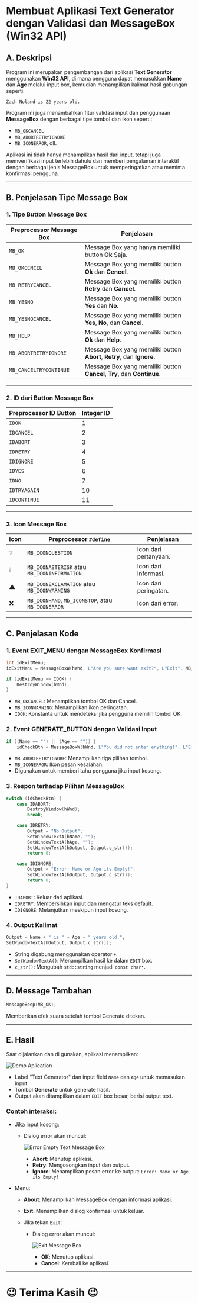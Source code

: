 # Membuat Aplikasi Text Generator dengan Validasi dan MessageBox (Win32 API)

## A. Deskripsi

Program ini merupakan pengembangan dari aplikasi **Text Generator** menggunakan **Win32 API**, di mana pengguna dapat memasukkan **Name** dan **Age** melalui input box, kemudian menampilkan kalimat hasil gabungan seperti:

```
Zach Noland is 22 years old.
```

Program ini juga menambahkan fitur validasi input dan penggunaan **MessageBox** dengan berbagai tipe tombol dan ikon seperti:

* `MB_OKCANCEL`
* `MB_ABORTRETRYIGNORE`
* `MB_ICONERROR`, dll.

Aplikasi ini tidak hanya menampilkan hasil dari input, tetapi juga memverifikasi input terlebih dahulu dan memberi pengalaman interaktif dengan berbagai jenis MessageBox untuk memperingatkan atau meminta konfirmasi pengguna.

---

## B. Penjelasan Tipe Message Box 

### 1. Tipe Button Message Box

| Preprocessor Message Box | Penjelasan                                                               |
| ------------------------ | ------------------------------------------------------------------------ |
| ``MB_OK``                | Message Box yang hanya memiliki button **Ok** Saja.                      |  
| ``MB_OKCENCEL``          | Message Box yang memiliki button **Ok** dan **Cencel**.                  |
| ``MB_RETRYCANCEL``       | Message Box yang memiliki button **Retry** dan **Cancel**.               | 
| ``MB_YESNO``             | Message Box yang memiliki button **Yes** dan **No**.                     |
| ``MB_YESNOCANCEL``       | Message Box yang memiliki button **Yes**, **No**, dan **Cancel**.        |
| ``MB_HELP``              | Message Box yang memiliki button **Ok** dan **Help**.                    |
| ``MB_ABORTRETRYIGNORE``  | Message Box yang memiliki button **Abort**, **Retry**, dan **Ignore**.   |    
| ``MB_CANCELTRYCONTINUE`` | Message Box yang memiliki button **Cancel**, **Try**, dan **Continue**.  |                    

---

### 2. ID dari Button Message Box

| Preprocessor ID Button 	| Integer ID |
| -----------------------	| -------- |
| ``IDOK``					| 1			 |
| ``IDCANCEL``				| 2			 |
| ``IDABORT``				| 3			 |
| ``IDRETRY``				| 4			 |
| ``IDIGNORE``				| 5			 |
| ``IDYES``					| 6			 |
| ``IDNO``					| 7			 |
| ``IDTRYAGAIN``			| 10		 |
| ``IDCONTINUE``			| 11		 |

---

### 3. Icon Message Box

| Icon| Preprocessor ``#define``      				   			| Penjelasan                |
| --- | ------------------------------------------------------- | ------------------------  |
| ❔ | ``MB_ICONQUESTION``                              			| Icon dari pertanyaan.     | 
| ❕ |  ``MB_ICONASTERISK`` atau ``MB_ICONINFORMATION`` 			| Icon dari Informasi.      |
| ⚠ | ``MB_ICONEXCLAMATION`` atau ``MB_ICONWARNING`` 		    | Icon dari peringatan.	    |
| ❌ | ``MB_ICONHAND``, ``Mb_ICONSTOP``, atau ``MB_ICONERROR``	| Icon dari error.  		|

---

## C. Penjelasan Kode

### 1. Event EXIT\_MENU dengan MessageBox Konfirmasi

```cpp
int idExitMenu;
idExitMenu = MessageBoxW(hWnd, L"Are you sure want exit?", L"Exit", MB_OKCANCEL | MB_ICONWARNING);

if (idExitMenu == IDOK) {
    DestroyWindow(hWnd);
}
```

* `MB_OKCANCEL`: Menampilkan tombol OK dan Cancel.
* `MB_ICONWARNING`: Menampilkan ikon peringatan.
* `IDOK`: Konstanta untuk mendeteksi jika pengguna memilih tombol OK.

### 2. Event GENERATE\_BUTTON dengan Validasi Input

```cpp
if ((Name == "") || (Age == "")) {
    idCheckBtn = MessageBoxW(hWnd, L"You did not enter enything!", L"Error", MB_ABORTRETRYIGNORE | MB_ICONERROR);
```

* `MB_ABORTRETRYIGNORE`: Menampilkan tiga pilihan tombol.
* `MB_ICONERROR`: Ikon pesan kesalahan.
* Digunakan untuk memberi tahu pengguna jika input kosong.

### 3. Respon terhadap Pilihan MessageBox

```cpp
switch (idCheckBtn) {
    case IDABORT:
        DestroyWindow(hWnd);
        break;

    case IDRETRY:
        Output = "No Output";
        SetWindowTextA(hName, "");
        SetWindowTextA(hAge, "");
        SetWindowTextA(hOutput, Output.c_str());
        return 0;

    case IDIGNORE:
        Output = "Error: Name or Age its Empty!";
        SetWindowTextA(hOutput, Output.c_str());
        return 0;
}
```

* `IDABORT`: Keluar dari aplikasi.
* `IDRETRY`: Membersihkan input dan mengatur teks default.
* `IDIGNORE`: Melanjutkan meskipun input kosong.

### 4. Output Kalimat

```cpp
Output = Name + " is " + Age + " years old.";
SetWindowTextA(hOutput, Output.c_str());
```

* String digabung menggunakan operator `+`.
* `SetWindowTextA()`: Menampilkan hasil ke dalam `EDIT` box.
* `c_str()`: Mengubah `std::string` menjadi `const char*`.

---

## D. Message Tambahan

```cpp
MessageBeep(MB_OK);
```

Memberikan efek suara setelah tombol Generate ditekan.

---

## E. Hasil

Saat dijalankan dan di gunakan, aplikasi menampilkan:

![Demo Aplication](../image/DemoAPP1.png)

* Label "Text Generator" dan input field `Name` dan `Age` untuk memasukan input.
* Tombol **Generate** untuk generate hasil.
* Output akan ditampilkan dalam `EDIT` box besar, berisi output text.

### Contoh interaksi:

* Jika input kosong:

  * Dialog error akan muncul:

    ![Error Empty Text Message Box](../image/ErrorEmptyMessage.png)

    * **Abort**: Menutup aplikasi.
    * **Retry**: Mengosongkan input dan output.
    * **Ignore**: Menampilkan pesan error ke output: `Error: Name or Age its Empty!`

* Menu:

  * **About**: Menampilkan MessageBox dengan informasi aplikasi.
  * **Exit**: Menampilkan dialog konfirmasi untuk keluar.

  * Jika tekan ``Exit``:

    * Dialog error akan muncul:

      ![Exit Message Box](../image/exitmessage.png)

      * **OK**: Menutup aplikasi.
      * **Cancel**: Kembali ke aplikasi.

---

# 😉 Terima Kasih 😉